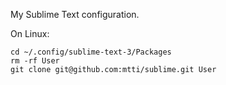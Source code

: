 
My Sublime Text configuration.

On Linux:

    cd ~/.config/sublime-text-3/Packages
    rm -rf User
    git clone git@github.com:mtti/sublime.git User
